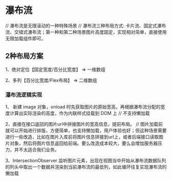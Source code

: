 # 瀑布流
// 瀑布流是无限滚动的一种特殊场景
// 瀑布流三种布局方式: 卡片流、固定式瀑布流、交错式瀑布流；第一种和第二种场景图片高度固定，实现相对简单，直接使用无限加载组件即可。
<!-- 卡片流以一个下拉列表的形式呈现 -->
<!-- 固定式瀑布流图片区域大小高度保持不变。统一的高度会使整个界面看起来比较整齐，视觉上不乱。 -->
<!-- 交错式瀑布流视觉表现为宽度相等、高度不定的元素组成参差不齐的多栏布局 -->

## 2种布局方案

1、绝对定位【固定宽度/百分比宽度】 => 一维数组
<!-- https://zhuanlan.zhihu.com/p/55575862 -->
<!-- https://juejin.cn/post/7026253551361851405
https://github.com/parrot-design/parrot-ve-waterfall -->
<!-- https://github.com/MopTym/vue-waterfall 
http://app.moptym.com/vue-waterfall/demo/vertical-line.html-->

2、多列【百分比宽度/Flex布局】 => 二维数组
<!-- https://zhuanlan.zhihu.com/p/498417458 -->
<!-- https://github.com/AwesomeDevin/vue-waterfall2
https://codesandbox.io/embed/vue-template-99ps6 -->


### 瀑布流逻辑实现

1、 新建 image 对象，onload 时先获取图片的原始宽高，再根据瀑布流分配的宽度计算出实际渲染的高度，作为内联样式挂载到 DOM 上
// 不支持懒加载

2、直接在接口返回的图片url中拼接图片的宽高信息，提前布局。
// 图片加载前就可以开始进行排版，方便简单，也支持懒加载，用户体验也好；但这种场景需要进行一些改造，比如在图片入库前将图片信息拼接到url上，或者后端接口读取图片对象，然后将图片信息返回给前端。要么改造成本较大，要么会增加服务器压力，并不太适合我们业务。

3、IntersectionObserver 监听图片元素，出现在视图当中开始从瀑布流数据队列的列头中取出一个数据并渲染到当前瀑布流的最低列，如此循环往复实现瀑布流的懒加载
